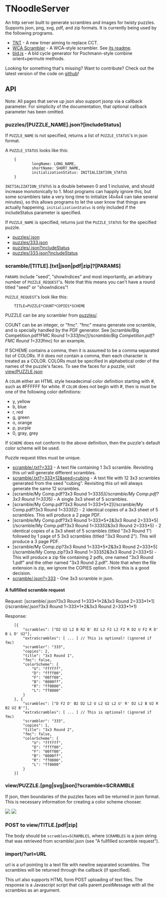 # TNoodleServer #

An http server built to generate scrambles and images for twisty puzzles. Supports json, png, svg, pdf, and zip formats.  It is currently being used by the following programs.

* [TNT](/tnt/) - A new timer aiming to replace CCT.
* [WCA Scrambler](/scramble) - A WCA-style scrambler. See [its readme](/readme/scramble).
* [bld.js](/tnt/bld.html) - A bld cycle generator for Pochmann-style combine orient+permute methods.

Looking for something that's missing? Want to contribute? Check out the latest version of the code on [github](http://github.com/thewca/tnoodle)!

## API ##

Note: All pages that serve up json also support jsonp via a callback parameter. For simplicity of the documentation, that optional callback parameter has been omitted.

### puzzles/[PUZZLE_NAME].json?[includeStatus] ###

If `PUZZLE_NAME` is not specified, returns a list of `PUZZLE_STATUS`'s in json format.

A `PUZZLE_STATUS` looks like this:

        {
                longName: LONG_NAME,
                shortName: SHORT_NAME,
                initializationStatus: INITIALIZATION_STATUS
        }

`INITIALIZATION_STATUS` is a double between 0 and 1 inclusive, and should increase monotonically to 1. Most programs can happily ignore this, but some scramblers take a very long time to initialize (4x4x4 can take several minutes), so this allows programs to let the user know that things are actually happening. `initializationStatus` is only included if the includeStatus parameter is specified.

If `PUZZLE_NAME` is specified, returns just the `PUZZLE_STATUS` for the specified puzzle.

* [puzzles/.json](/puzzles/.json)
* [puzzles/333.json](/puzzles/333.json)
* [puzzles/.json?includeStatus](/puzzles/.json?includeStatus)
* [puzzles/333.json?includeStatus](/puzzles/333.json?includeStatus)

### scramble/[TITLE].[txt|json|pdf|zip]?[PARAMS] ###

`PARAMS` include "seed", "showIndices" and most importantly, an arbitrary number of `PUZZLE_REQUEST`'s. Note that this means you can't have a round titled "seed" or "showIndices"!

`PUZZLE_REQUEST`'s look like this:

        TITLE=PUZZLE*COUNT*COPIES*SCHEME

PUZZLE can be any scrambler from [puzzles/](/puzzles/).

COUNT can be an integer, or "fmc". "fmc" means generate one scramble, and is specially handled by the PDF generator. See [scramble/Big Competition.pdf?FMC Round 1=333*fmc](/scramble/Big Competition.pdf?FMC Round 1=333*fmc) for an example.

If SCHEME contains a comma, then it is assumed to be a comma separated list of COLORs. If it does not contain a comma, then each character is treated as a COLOR. COLORs must be specified in alphabetical order of the names of the puzzle's faces. To see the faces for a puzzle, visit [view/PUZZLE.json](/view/PUZZLE.json)

A `COLOR` either an HTML style hexadecimal color definition starting with #, such as #FFFFFF for white. If `COLOR` does not begin with #, then is must be one of the following color definitions:

* y, yellow
* b, blue
* r, red
* g, green
* o, orange
* p, purple
* 0, gray, grey

If `SCHEME` does not conform to the above definition, then the puzzle's default color scheme will be used.

Puzzle request titles must be unique.

* [scramble/.txt?=333](/scramble/.txt?=333) - A text file containing 1 3x3 scramble. Revisiting this url will generate different scrambles.
* [scramble/.txt?=333*12&seed=cubing](/scramble/.txt?=333*12&seed=cubing) - A text file with 12 3x3 scrambles generated from the seed "cubing". Revisiting this url will always generate the same 12 scrambles.
* [scramble/My Comp.pdf?3x3 Round 1=333*5](/scramble/My Comp.pdf?3x3 Round 1=333*5) - A single 3x3 sheet of 5 scrambles.
* [scramble/My Comp.pdf?3x3 Round 1=333\*5\*2](/scramble/My Comp.pdf?3x3 Round 1=333*5*2) - 2 identical copies of a 3x3 sheet of 5 scrambles. This will produce a 2 page PDF.
* [scramble/My Comp.pdf?3x3 Round 1=333\*5\*2&3x3 Round 2=333\*5](/scramble/My Comp.pdf?3x3 Round 1=333*5*2&3x3 Round 2=333*5) - 2 identical copies of a 3x3 sheet of 5 scrambles (titled "3x3 Round 1")
followed by 1 page of 5 3x3 scrambles (titled "3x3 Round 2"). This will produce a 3 page PDF.
* [scramble/My Comp.zip?3x3 Round 1=333\*5\*2&3x3 Round 2=333\*5](/scramble/My Comp.zip?3x3 Round 1=333*5*2&3x3 Round 2=333*5) - This will produce a zip file containing 2 pdfs, one named "3x3 Round 1.pdf" and the other named "3x3 Round 2.pdf". Note that when the file extension is zip, we ignore the COPIES option. I think this is a good decision.
* [scramble/.json?=333](/scramble/.json?=333) - One 3x3 scramble in json.


#### A fullfilled scramble request ####
Request: [scramble/.json?3x3 Round 1=333\*1\*2&3x3 Round 2=333\*1\*1](/scramble/.json?3x3 Round 1=333\*1\*2&3x3 Round 2=333\*1\*1)

Response:

        [{
            "scrambles": ["D2 U2 L2 B R2 B' D2 L2 F2 L2 F2 R D2 U F2 R D' B L D' U2"],
            "extraScrambles": [ ... ] // This is optional! (ignored if fmc)
            "scrambler": "333",
            "copies": 2,
            "title": "3x3 Round 1",
            "fmc": false,
            "colorScheme": {
                "U": "ffffff",
                "D": "ffff00",
                "F": "00ff00",
                "B": "0000ff",
                "R": "ff0000",
                "L": "ff8000"
            }
        }, {
            "scrambles": ["D F2 D' B2 D2 L2 U L2 U2 L2 U' R' D2 L2 B U2 R B2 U2 B'"],
            "extraScrambles": [ ... ] // This is optional! (ignored if fmc)
            "scrambler": "333",
            "copies": 1,
            "title": "3x3 Round 2",
            "fmc": false,
            "colorScheme": {
                "U": "ffffff",
                "D": "ffff00",
                "F": "00ff00",
                "B": "0000ff",
                "R": "ff0000",
                "L": "ff8000"
            }
        }]


### view/PUZZLE.[png|svg|json]?scramble=SCRAMBLE ###

If json, then boundaries of the puzzles faces will be returned in json format. This is necessary information for creating a color scheme chooser.

<a href="view/sq1.png?scramble=(3,3) /"><img src="view/sq1.png?scramble=(3,3) /" /></a>
<a href="view/sq1.svg?scramble=(3,3) /"><img src="view/sq1.svg?scramble=(3,3) /" /></a>

### POST to view/TITLE.[pdf|zip] ###

The body should be `scrambles=SCRAMBLES`, where `SCRAMBLES` is a json string that was retrieved from scramble/.json (see "A fullfilled scramble request").

### import/?url=URL ###
url is a url pointing to a text file with newline separated scrambles.
The scrambles will be returned through the callback (if specified).

This url also supports HTML form POST uploading of text files. The response is a Javascript script that calls parent.postMessage with all the scrambles as an argument.
